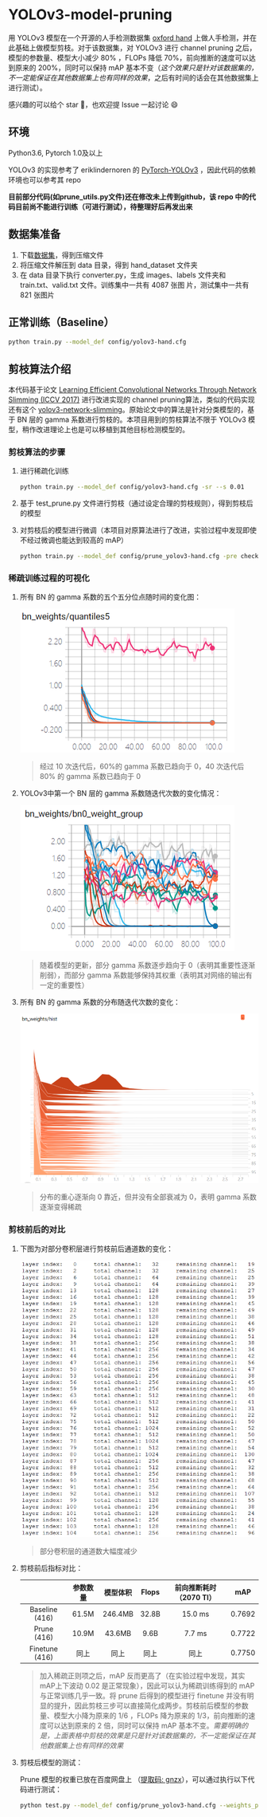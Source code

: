 # YOLOv3-model-pruning

用 YOLOv3 模型在一个开源的人手检测数据集 [oxford hand](http://www.robots.ox.ac.uk/~vgg/data/hands/) 上做人手检测，并在此基础上做模型剪枝。对于该数据集，对 YOLOv3 进行 channel pruning 之后，模型的参数量、模型大小减少 80% ，FLOPs 降低 70%，前向推断的速度可以达到原来的 200%，同时可以保持 mAP 基本不变（*这个效果只是针对该数据集的，不一定能保证在其他数据集上也有同样的效果*，之后有时间的话会在其他数据集上进行测试）。

感兴趣的可以给个 star :star2:，也欢迎提 Issue 一起讨论 :smile:

## 环境

Python3.6, Pytorch 1.0及以上

YOLOv3 的实现参考了 eriklindernoren 的 [PyTorch-YOLOv3](https://github.com/eriklindernoren/PyTorch-YOLOv3) ，因此代码的依赖环境也可以参考其 repo

**目前部分代码(如prune_utils.py文件)还在修改未上传到github，该 repo 中的代码目前尚不能进行训练（可进行测试），待整理好后再发出来**

## 数据集准备

1. 下载[数据集](http://www.robots.ox.ac.uk/~vgg/data/hands/downloads/hand_dataset.tar.gz)，得到压缩文件
2. 将压缩文件解压到 data 目录，得到 hand_dataset 文件夹
3. 在 data 目录下执行 converter.py，生成 images、labels 文件夹和 train.txt、valid.txt 文件。训练集中一共有 4087 张图
   片，测试集中一共有 821 张图片

## 正常训练（Baseline）

```bash
python train.py --model_def config/yolov3-hand.cfg
```

## 剪枝算法介绍

本代码基于论文 [Learning Efficient Convolutional Networks Through Network Slimming (ICCV 2017)](http://openaccess.thecvf.com/content_iccv_2017/html/Liu_Learning_Efficient_Convolutional_ICCV_2017_paper.html) 进行改进实现的 channel pruning算法，类似的代码实现还有这个 [yolov3-network-slimming](https://github.com/talebolano/yolov3-network-slimming)。原始论文中的算法是针对分类模型的，基于 BN 层的 gamma 系数进行剪枝的。本项目用到的剪枝算法不限于 YOLOv3 模型，稍作改进理论上也是可以移植到其他目标检测模型的。

### 剪枝算法的步骤

1. 进行稀疏化训练

   ```bash
   python train.py --model_def config/yolov3-hand.cfg -sr --s 0.01
   ```

2. 基于 test_prune.py 文件进行剪枝（通过设定合理的剪枝规则），得到剪枝后的模型

3. 对剪枝后的模型进行微调（本项目对原算法进行了改进，实验过程中发现即使不经过微调也能达到较高的 mAP）

   ```bash
   python train.py --model_def config/prune_yolov3-hand.cfg -pre checkpoints/prune_yolov3_ckpt.pth
   ```

### 稀疏训练过程的可视化

1. 所有 BN 的 gamma 系数的五个五分位点随时间的变化图：

   ![](https://raw.githubusercontent.com/Lam1360/md-image/master/img/20190628202900.png)
   > 经过 10 次迭代后，60%的 gamma 系数已趋向于 0，40 次迭代后 80% 的 gamma 系数已趋向于 0

2. YOLOv3中第一个 BN 层的 gamma 系数随迭代次数的变化情况：

   ![](https://raw.githubusercontent.com/Lam1360/md-image/master/img/20190628202755.png)
   > 随着模型的更新，部分 gamma 系数逐步趋向于 0（表明其重要性逐渐削弱），而部分 gamma 系数能够保持其权重（表明其对网络的输出有一定的重要性）

3. 所有 BN 的 gamma 系数的分布随迭代次数的变化：

   ![](https://raw.githubusercontent.com/Lam1360/md-image/master/img/20190628203732.png)
   > 分布的重心逐渐向 0 靠近，但并没有全部衰减为 0，表明 gamma 系数逐渐变得稀疏

### 剪枝前后的对比

1. 下图为对部分卷积层进行剪枝前后通道数的变化：

   ![](https://raw.githubusercontent.com/Lam1360/md-image/master/img/20190628205342.png)
   > 部分卷积层的通道数大幅度减少

2. 剪枝前后指标对比：

   |                | 参数数量 | 模型体积 |Flops | 前向推断耗时（2070 TI） |  mAP   |
   | :------------: | :------:| :-----: | :---: | :-------------------: | :----: |
   | Baseline (416) |  61.5M  | 246.4MB |32.8B  |         15.0 ms       | 0.7692 |
   |  Prune (416)   |  10.9M  | 43.6MB  | 9.6B  |         7.7 ms        | 0.7722 |
   | Finetune (416) |   同上   | 同上    | 同上  |          同上         | 0.7750 |
   
   > 加入稀疏正则项之后，mAP 反而更高了（在实验过程中发现，其实 mAP上下波动 0.02 是正常现象），因此可以认为稀疏训练得到的 mAP 与正常训练几乎一致。将 prune 后得到的模型进行 finetune 并没有明显的提升，因此剪枝三步可以直接简化成两步。剪枝前后模型的参数量、模型大小降为原来的 1/6 ，FLOPs 降为原来的 1/3，前向推断的速度可以达到原来的 2 倍，同时可以保持 mAP 基本不变。*需要明确的是，上面表格中剪枝的效果是只是针对该数据集的，不一定能保证在其他数据集上也有同样的效果*
   
3. 剪枝后模型的测试：

   Prune 模型的权重已放在百度网盘上 （[提取码: gnzx](https://pan.baidu.com/s/13Ycj7JccBHWYF590bgFRxQ)），可以通过执行以下代码进行测试：
   ```bash
   python test.py --model_def config/prune_yolov3-hand.cfg --weights_path weights/prune_yolov3_ckpt.pth --data_config config/oxfordhand.data --class_path data/oxfordhand.names --conf_thres 0.01
   ```
